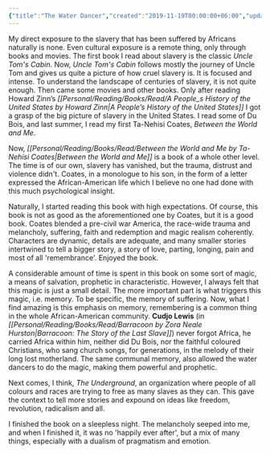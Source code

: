 ```yaml
---
{"title":"The Water Dancer","created":"2019-11-19T00:00:00+06:00","updated":"2024-10-03T14:01:09+06:00","read_count":1,"authors":["Ta-Nehisi Coates"],"rating":5,"reviewed":true,"tags":["bestreads","african","america"],"log":[{"status":"Read","timestamp":"2020-05-24T00:00:00+06:00"},{"status":"To Read","timestamp":"2019-11-19T00:00:00+06:00"}],"status":"Read","dg-publish":true,"dg-note-icon":3,"dg-path":"Reading/Books/Read/The Water Dancer by Ta-Nehisi Coates.md","permalink":"/reading/books/read/the-water-dancer-by-ta-nehisi-coates/","dgPassFrontmatter":true,"noteIcon":3}
---
```


My direct exposure to the slavery that has been suffered by Africans naturally is none. Even cultural exposure is a remote thing, only through books and movies. The first book I read about slavery is the classic *Uncle Tom's Cabin*. Now, *Uncle Tom's Cabin* follows mostly the journey of Uncle Tom and gives us quite a picture of how cruel slavery is. It is focused and intense. To understand the landscape of centuries of slavery, it is not quite enough. Then came some movies and other books. Only after reading Howard Zinn’s *[[Personal/Reading/Books/Read/A People_s History of the United States by Howard Zinn\|A People’s History of the United States]]* I got a grasp of the big picture of slavery in the United States. I read some of Du Bois, and last summer, I read my first Ta-Nehisi Coates, *Between the World and Me*.

Now, *[[Personal/Reading/Books/Read/Between the World and Me by Ta-Nehisi Coates\|Between the World and Me]]* is a book of a whole other level. The time is of our own, slavery has vanished, but the trauma, distrust and violence didn't. Coates, in a monologue to his son, in the form of a letter expressed the African-American life which I believe no one had done with this much psychological insight.

Naturally, I started reading this book with high expectations. Of course, this book is not as good as the aforementioned one by Coates, but it is a good book. Coates blended a pre-civil war America, the race-wide trauma and melancholy, suffering, faith and redemption and magic realism coherently. Characters are dynamic, details are adequate, and many smaller stories intertwined to tell a bigger story, a story of love, parting, longing, pain and most of all 'remembrance'. Enjoyed the book.

A considerable amount of time is spent in this book on some sort of magic, a means of salvation, prophetic in characteristic. However, I always felt that this magic is just a small detail. The more important part is what triggers this magic, i.e. memory. To be specific, the memory of suffering. Now, what I find amazing is this emphasis on memory, remembering is a common thing in the whole African-American community. **Cudjo Lewis** (in *[[Personal/Reading/Books/Read/Barracoon by Zora Neale Hurston\|Barracoon: The Story of the Last Slave]]*) never forgot Africa, he carried Africa within him, neither did Du Bois, nor the faithful coloured Christians, who sang church songs, for generations, in the melody of their long lost motherland. The same communal memory, also allowed the water dancers to do the magic, making them powerful and prophetic.

Next comes, I think, *The Underground*, an organization where people of all colours and races are trying to free as many slaves as they can. This gave the context to tell more stories and expound on ideas like freedom, revolution, radicalism and all.

I finished the book on a sleepless night. The melancholy seeped into me, and when I finished it, it was no 'happily ever after', but a mix of many things, especially with a dualism of pragmatism and emotion.
